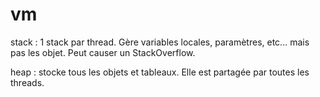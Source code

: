 vm
==
stack : 1 stack par thread. Gère variables locales, paramètres, etc... mais pas les objet. Peut causer un StackOverflow.

heap : stocke tous les objets et tableaux. Elle est partagée par toutes les threads.
